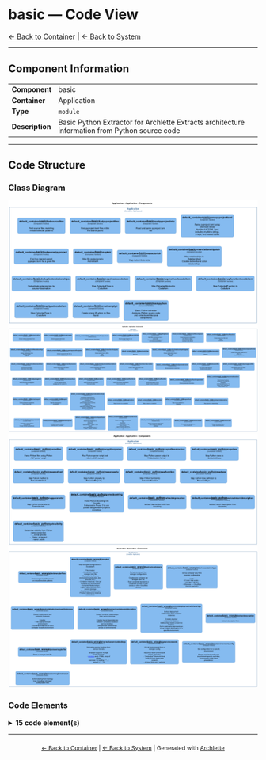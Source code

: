 # basic — Code View

[← Back to Container](./default-container.md) | [← Back to System](./README.md)

---

## Component Information

<table>
<tbody>
<tr>
<td><strong>Component</strong></td>
<td>basic</td>
</tr>
<tr>
<td><strong>Container</strong></td>
<td>Application</td>
</tr>
<tr>
<td><strong>Type</strong></td>
<td><code>module</code></td>
</tr>
<tr>
<td><strong>Description</strong></td>
<td>Basic Python Extractor for Archlette
Extracts architecture information from Python source code</td>
</tr>
</tbody>
</table>

---

## Code Structure

### Class Diagram

![Class Diagram](./diagrams/structurizr-Classes_default_container__basic.png)
![Class Diagram](./diagrams/structurizr-Classes_default_container__basic_node.png)
![Class Diagram](./diagrams/structurizr-Classes_default_container__basic_python.png)
![Class Diagram](./diagrams/structurizr-Classes_default_container__basic_wrangler.png)

### Code Elements

<details>
<summary><strong>15 code element(s)</strong></summary>



#### Functions

##### `createEmptyIR()`

Create empty IR when no files found

<table>
<tbody>
<tr>
<td><strong>Type</strong></td>
<td><code>function</code></td>
</tr>
<tr>
<td><strong>Visibility</strong></td>
<td><code>private</code></td>
</tr>
<tr>
<td><strong>Returns</strong></td>
<td><code>z.infer<any></code></td>
</tr>
<tr>
<td><strong>Location</strong></td>
<td><code>C:/Users/chris/git/archlette/src/extractors/builtin/basic-python.ts:150</code></td>
</tr>
</tbody>
</table>

**Parameters:**

- `systemName`: <code>string</code>

---
##### `basicPython()`

Basic Python extractor
Analyzes Python source code and extracts architectural components

<table>
<tbody>
<tr>
<td><strong>Type</strong></td>
<td><code>function</code></td>
</tr>
<tr>
<td><strong>Visibility</strong></td>
<td><code>public</code></td>
</tr>
<tr>
<td><strong>Async</strong></td>
<td>Yes</td>
</tr>
<tr>
<td><strong>Returns</strong></td>
<td><code>Promise<z.infer<any>></code></td>
</tr>
<tr>
<td><strong>Location</strong></td>
<td><code>C:/Users/chris/git/archlette/src/extractors/builtin/basic-python.ts:26</code></td>
</tr>
</tbody>
</table>

**Parameters:**

- `node`: <code>any</code>- `ctx`: <code>import("C:/Users/chris/git/archlette/src/core/types").PipelineContext</code>

---
##### `findSourceFiles()`

Find source files matching include/exclude patterns

<table>
<tbody>
<tr>
<td><strong>Type</strong></td>
<td><code>function</code></td>
</tr>
<tr>
<td><strong>Visibility</strong></td>
<td><code>public</code></td>
</tr>
<tr>
<td><strong>Async</strong></td>
<td>Yes</td>
</tr>
<tr>
<td><strong>Returns</strong></td>
<td><code>Promise<string[]></code></td>
</tr>
<tr>
<td><strong>Location</strong></td>
<td><code>C:/Users/chris/git/archlette/src/extractors/builtin/basic-python/file-finder.ts:26</code></td>
</tr>
</tbody>
</table>

**Parameters:**

- `inputs`: <code>import("C:/Users/chris/git/archlette/src/extractors/builtin/basic-python/types").ExtractorInputs</code>

---
##### `findPyProjectFiles()`

Find pyproject.toml files within the search paths

<table>
<tbody>
<tr>
<td><strong>Type</strong></td>
<td><code>function</code></td>
</tr>
<tr>
<td><strong>Visibility</strong></td>
<td><code>public</code></td>
</tr>
<tr>
<td><strong>Async</strong></td>
<td>Yes</td>
</tr>
<tr>
<td><strong>Returns</strong></td>
<td><code>Promise<string[]></code></td>
</tr>
<tr>
<td><strong>Location</strong></td>
<td><code>C:/Users/chris/git/archlette/src/extractors/builtin/basic-python/file-finder.ts:42</code></td>
</tr>
</tbody>
</table>

**Parameters:**

- `inputs`: <code>import("C:/Users/chris/git/archlette/src/extractors/builtin/basic-python/types").ExtractorInputs</code>

---
##### `readPyProjectInfo()`

Read and parse pyproject.toml file

<table>
<tbody>
<tr>
<td><strong>Type</strong></td>
<td><code>function</code></td>
</tr>
<tr>
<td><strong>Visibility</strong></td>
<td><code>public</code></td>
</tr>
<tr>
<td><strong>Async</strong></td>
<td>Yes</td>
</tr>
<tr>
<td><strong>Returns</strong></td>
<td><code>Promise<import("C:/Users/chris/git/archlette/src/extractors/builtin/basic-python/file-finder").PyProjectInfo></code></td>
</tr>
<tr>
<td><strong>Location</strong></td>
<td><code>C:/Users/chris/git/archlette/src/extractors/builtin/basic-python/file-finder.ts:91</code></td>
</tr>
</tbody>
</table>

**Parameters:**

- `filePath`: <code>string</code>

---
##### `parsePyProjectToml()`

Parse pyproject.toml using smol-toml library
Handles full TOML spec including multiline strings, arrays, and nested tables

<table>
<tbody>
<tr>
<td><strong>Type</strong></td>
<td><code>function</code></td>
</tr>
<tr>
<td><strong>Visibility</strong></td>
<td><code>private</code></td>
</tr>
<tr>
<td><strong>Returns</strong></td>
<td><code>PyProjectToml</code></td>
</tr>
<tr>
<td><strong>Location</strong></td>
<td><code>C:/Users/chris/git/archlette/src/extractors/builtin/basic-python/file-finder.ts:142</code></td>
</tr>
</tbody>
</table>

**Parameters:**

- `content`: <code>string</code>

---
##### `findNearestPyProject()`

Find the nearest parent pyproject.toml for a given file

<table>
<tbody>
<tr>
<td><strong>Type</strong></td>
<td><code>function</code></td>
</tr>
<tr>
<td><strong>Visibility</strong></td>
<td><code>public</code></td>
</tr>
<tr>
<td><strong>Returns</strong></td>
<td><code>import("C:/Users/chris/git/archlette/src/extractors/builtin/basic-python/file-finder").PyProjectInfo</code></td>
</tr>
<tr>
<td><strong>Location</strong></td>
<td><code>C:/Users/chris/git/archlette/src/extractors/builtin/basic-python/file-finder.ts:156</code></td>
</tr>
</tbody>
</table>

**Parameters:**

- `filePath`: <code>string</code>- `pyprojects`: <code>import("C:/Users/chris/git/archlette/src/extractors/builtin/basic-python/file-finder").PyProjectInfo[]</code>

---
##### `mapToIR()`

Map file extractions to ArchletteIR

<table>
<tbody>
<tr>
<td><strong>Type</strong></td>
<td><code>function</code></td>
</tr>
<tr>
<td><strong>Visibility</strong></td>
<td><code>public</code></td>
</tr>
<tr>
<td><strong>Returns</strong></td>
<td><code>z.infer<any></code></td>
</tr>
<tr>
<td><strong>Location</strong></td>
<td><code>C:/Users/chris/git/archlette/src/extractors/builtin/basic-python/to-ir-mapper.ts:43</code></td>
</tr>
</tbody>
</table>

**Parameters:**

- `extractions`: <code>import("C:/Users/chris/git/archlette/src/extractors/builtin/basic-python/types").FileExtraction[]</code>- `pyprojects`: <code>import("C:/Users/chris/git/archlette/src/extractors/builtin/basic-python/file-finder").PyProjectInfo[]</code>- `systemInfo`: <code>SystemInfo</code>

---
##### `mapActorToIR()`

Map ActorInfo to Actor

<table>
<tbody>
<tr>
<td><strong>Type</strong></td>
<td><code>function</code></td>
</tr>
<tr>
<td><strong>Visibility</strong></td>
<td><code>private</code></td>
</tr>
<tr>
<td><strong>Returns</strong></td>
<td><code>z.infer<any></code></td>
</tr>
<tr>
<td><strong>Location</strong></td>
<td><code>C:/Users/chris/git/archlette/src/extractors/builtin/basic-python/to-ir-mapper.ts:263</code></td>
</tr>
</tbody>
</table>

**Parameters:**

- `actor`: <code>import("C:/Users/chris/git/archlette/src/extractors/builtin/basic-python/types").ActorInfo</code>- `actorTargets`: <code>Map<string, string[]></code>

---
##### `mapRelationshipsToIR()`

Map relationships to Relationship[]
Creates bidirectional actor relationships

<table>
<tbody>
<tr>
<td><strong>Type</strong></td>
<td><code>function</code></td>
</tr>
<tr>
<td><strong>Visibility</strong></td>
<td><code>private</code></td>
</tr>
<tr>
<td><strong>Returns</strong></td>
<td><code>z.infer<any>[]</code></td>
</tr>
<tr>
<td><strong>Location</strong></td>
<td><code>C:/Users/chris/git/archlette/src/extractors/builtin/basic-python/to-ir-mapper.ts:277</code></td>
</tr>
</tbody>
</table>

**Parameters:**

- `relationships`: <code>import("C:/Users/chris/git/archlette/src/extractors/builtin/basic-python/types").RelationshipInfo[]</code>- `componentMap`: <code>Map<string, z.infer<any>></code>- `actorMap`: <code>Map<string, import("C:/Users/chris/git/archlette/src/extractors/builtin/basic-python/types").ActorInfo></code>- `actorTargets`: <code>Map<string, string[]></code>

---
##### `deduplicateRelationships()`

Deduplicate relationships by source+destination

<table>
<tbody>
<tr>
<td><strong>Type</strong></td>
<td><code>function</code></td>
</tr>
<tr>
<td><strong>Visibility</strong></td>
<td><code>private</code></td>
</tr>
<tr>
<td><strong>Returns</strong></td>
<td><code>z.infer<any>[]</code></td>
</tr>
<tr>
<td><strong>Location</strong></td>
<td><code>C:/Users/chris/git/archlette/src/extractors/builtin/basic-python/to-ir-mapper.ts:324</code></td>
</tr>
</tbody>
</table>

**Parameters:**

- `relationships`: <code>z.infer<any>[]</code>

---
##### `mapClassToCodeItem()`

Map ExtractedClass to CodeItem

<table>
<tbody>
<tr>
<td><strong>Type</strong></td>
<td><code>function</code></td>
</tr>
<tr>
<td><strong>Visibility</strong></td>
<td><code>private</code></td>
</tr>
<tr>
<td><strong>Returns</strong></td>
<td><code>z.infer<any></code></td>
</tr>
<tr>
<td><strong>Location</strong></td>
<td><code>C:/Users/chris/git/archlette/src/extractors/builtin/basic-python/to-ir-mapper.ts:339</code></td>
</tr>
</tbody>
</table>

**Parameters:**

- `cls`: <code>import("C:/Users/chris/git/archlette/src/extractors/builtin/basic-python/types").ExtractedClass</code>- `componentId`: <code>string</code>

---
##### `mapMethodToCodeItem()`

Map ExtractedMethod to CodeItem

<table>
<tbody>
<tr>
<td><strong>Type</strong></td>
<td><code>function</code></td>
</tr>
<tr>
<td><strong>Visibility</strong></td>
<td><code>private</code></td>
</tr>
<tr>
<td><strong>Returns</strong></td>
<td><code>z.infer<any></code></td>
</tr>
<tr>
<td><strong>Location</strong></td>
<td><code>C:/Users/chris/git/archlette/src/extractors/builtin/basic-python/to-ir-mapper.ts:364</code></td>
</tr>
</tbody>
</table>

**Parameters:**

- `method`: <code>import("C:/Users/chris/git/archlette/src/extractors/builtin/basic-python/types").ExtractedMethod</code>- `className`: <code>string</code>- `componentId`: <code>string</code>

---
##### `mapFunctionToCodeItem()`

Map ExtractedFunction to CodeItem

<table>
<tbody>
<tr>
<td><strong>Type</strong></td>
<td><code>function</code></td>
</tr>
<tr>
<td><strong>Visibility</strong></td>
<td><code>private</code></td>
</tr>
<tr>
<td><strong>Returns</strong></td>
<td><code>z.infer<any></code></td>
</tr>
<tr>
<td><strong>Location</strong></td>
<td><code>C:/Users/chris/git/archlette/src/extractors/builtin/basic-python/to-ir-mapper.ts:399</code></td>
</tr>
</tbody>
</table>

**Parameters:**

- `func`: <code>import("C:/Users/chris/git/archlette/src/extractors/builtin/basic-python/types").ExtractedFunction</code>- `componentId`: <code>string</code>

---
##### `mapTypeToCodeItem()`

Map ExtractedType to CodeItem

<table>
<tbody>
<tr>
<td><strong>Type</strong></td>
<td><code>function</code></td>
</tr>
<tr>
<td><strong>Visibility</strong></td>
<td><code>private</code></td>
</tr>
<tr>
<td><strong>Returns</strong></td>
<td><code>z.infer<any></code></td>
</tr>
<tr>
<td><strong>Location</strong></td>
<td><code>C:/Users/chris/git/archlette/src/extractors/builtin/basic-python/to-ir-mapper.ts:430</code></td>
</tr>
</tbody>
</table>

**Parameters:**

- `type`: <code>import("C:/Users/chris/git/archlette/src/extractors/builtin/basic-python/types").ExtractedType</code>- `componentId`: <code>string</code>

---

</details>

---

<div align="center">
<sub><a href="./default-container.md">← Back to Container</a> | <a href="./README.md">← Back to System</a> | Generated with <a href="https://github.com/architectlabs/archlette">Archlette</a></sub>
</div>
